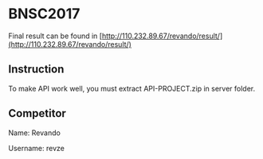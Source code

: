 # BNSC2017

Final result can be found in [http://110.232.89.67/revando/result/](http://110.232.89.67/revando/result/)

## Instruction
To make API work well, you must extract API-PROJECT.zip in server folder.

## Competitor
Name: Revando

Username: revze
